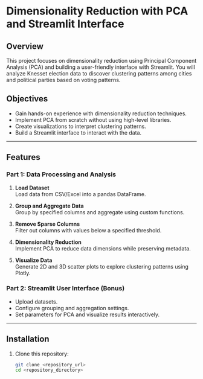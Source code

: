 # Dimensionality Reduction with PCA and Streamlit Interface

## Overview

This project focuses on dimensionality reduction using Principal Component Analysis (PCA) and building a user-friendly interface with Streamlit. You will analyze Knesset election data to discover clustering patterns among cities and political parties based on voting patterns.

## Objectives
- Gain hands-on experience with dimensionality reduction techniques.
- Implement PCA from scratch without using high-level libraries.
- Create visualizations to interpret clustering patterns.
- Build a Streamlit interface to interact with the data.

---

## Features

### Part 1: Data Processing and Analysis
1. **Load Dataset**  
   Load data from CSV/Excel into a pandas DataFrame.

2. **Group and Aggregate Data**  
   Group by specified columns and aggregate using custom functions.

3. **Remove Sparse Columns**  
   Filter out columns with values below a specified threshold.

4. **Dimensionality Reduction**  
   Implement PCA to reduce data dimensions while preserving metadata.

5. **Visualize Data**  
   Generate 2D and 3D scatter plots to explore clustering patterns using Plotly.

### Part 2: Streamlit User Interface (Bonus)
- Upload datasets.
- Configure grouping and aggregation settings.
- Set parameters for PCA and visualize results interactively.

---

## Installation

1. Clone this repository:
   ```bash
   git clone <repository_url>
   cd <repository_directory>
